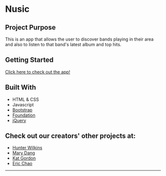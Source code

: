 # Nusic

## Project Purpose 
This is an app that allows the user to discover bands playing in their area and also to listen to that band's latest album and top hits.

## Getting Started
<img src=''><br>
[Click here to check out the app!](https://hunterwilkins.github.io/project_one/)

## Built With
- HTML & CSS
- Javascript
- [Bootstrap](https://getbootstrap.com/)
- [Foundation](https://foundation.zurb.com/)
- [jQuery](https://jquery.com/download/)

## Check out our creators' other projects at:
- [Hunter Wilkins](https://github.com/HunterWilkins)
- [Mary Dang](https://github.com/mkd454?tab=repositories)
- [Kat Gordon](https://github.com/Katgordon)
- [Eric Chao](https://github.com/echao2012)

- - -